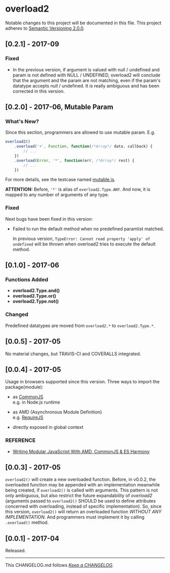 #   overload2

Notable changes to this project will be documented in this file. This project adheres to [Semantic Versioning 2.0.0](http://semver.org/).

##	[0.2.1] - 2017-09

###	Fixed

*	In the previous version, if argument is valued with null / undefined and param is not defined with NULL /  UNDEFINED, overload2 will conclude that the argument and the param are not matching, even if the param's datatype accepts null / undefined. It is really ambiguous and has been corrected in this version.

##	[0.2.0] - 2017-06, Mutable Param

###	What's New?

Since this section, programmers are allowed to use mutable param. E.g.
```javascript
overload2()
	.overload('+', Function, function(/*Array*/ data, callback) {
		// ...
	})
	.overload(Error, '*', function(err, /*Array*/ rest) {
		// ...
	})
```

For more details, see the testcase named [mutable.js](./test/mutable.js).

__ATTENTION:__
Before, `'*'` is alias of `overload2.Type.ANY`. And now, it is mapped to any number of arguments of any type.

###	Fixed

Next bugs have been fixed in this version:

*	Failed to run the default method when no predefined paramlist matched.

	In previous version, `TypeError: Cannot read property 'apply' of undefined` will be thrown when overload2 tries to execute the default method.


##	[0.1.0] - 2017-06

###	Functions Added

*	__overload2.Type.and()__  
*	__overload2.Type.or()__  
*	__overload2.Type.not()__  

###	Changed

Predefined datatypes are moved from `overload2.*` to `overload2.Type.*`.

##	[0.0.5] - 2017-05

No material changes, but TRAVIS-CI and COVERALLS integrated.

##	[0.0.4] - 2017-05

Usage in browsers supported since this version. Three ways to import the package(module):

*	as [CommonJS](http://www.commonjs.org)  
	e.g. in Node.js runtime

*	as AMD (Asynchronous Module Definition)  
	e.g. [RequireJS](http://www.requirejs.org)

*	directly exposed in global context  

###	REFERENCE

*	[Writing Modular JavaScript With AMD, CommonJS & ES Harmony](https://addyosmani.com/writing-modular-js/)

##	[0.0.3] - 2017-05

``overload2()`` will create a new overloaded function. Before, in v0.0.2, the overloaded function may be appended with an implementation meanwhile being created, if ``overload2()`` is called with arguments. This pattern is not only ambiguous, but also restrict the future expandability of *overload2* (arguments passed to ``overload2()`` SHOULD be used to define attributes concerned with overloading, instead of specific implementation). So, since this version, ``overload2()`` will return an overloaded function _WITHOUT ANY IMPLEMENTATION_. And programmers must implement it by calling ``.overload()`` method.

##	[0.0.1] - 2017-04

Released.

---
This CHANGELOG.md follows [*Keep a CHANGELOG*](http://keepachangelog.com/).
